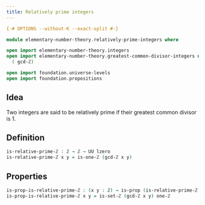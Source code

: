 ```yaml
---
title: Relatively prime integers
---
```


```agda
{-# OPTIONS --without-K --exact-split #-}

module elementary-number-theory.relatively-prime-integers where

open import elementary-number-theory.integers
open import elementary-number-theory.greatest-common-divisor-integers using
  ( gcd-ℤ)

open import foundation.universe-levels
open import foundation.propositions
```

## Idea

Two integers are said to be relatively prime if their greatest common divisor is 1.

## Definition

```agda
is-relative-prime-ℤ : ℤ → ℤ → UU lzero
is-relative-prime-ℤ x y = is-one-ℤ (gcd-ℤ x y)
```

## Properties

```agda
is-prop-is-relative-prime-ℤ : (x y : ℤ) → is-prop (is-relative-prime-ℤ x y)
is-prop-is-relative-prime-ℤ x y = is-set-ℤ (gcd-ℤ x y) one-ℤ
```

